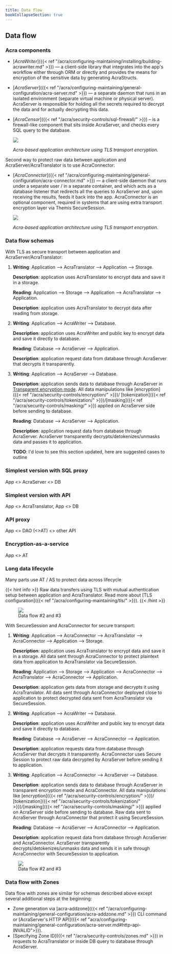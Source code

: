 ```yaml
---
title: Data flow
bookCollapseSection: true
---
```


## Data flow

### Acra components

- [_AcraWriter_]({{< ref "/acra/configuring-maintaining/installing/building-acrawriter.md" >}}) — a client-side library that integrates into the app's workflow either through ORM or directly and provides the means for encryption of the sensitive data by generating AcraStructs.

- [_AcraServer_]({{< ref "/acra/configuring-maintaining/general-configuration/acra-server.md" >}}) — a separate daemon that runs in an isolated environment (separate virtual machine or physical server). AcraServer is responsible for holding all the secrets required to decrypt the data and for actually decrypting this data.

- [_AcraCensor_]({{< ref "/acra/security-controls/sql-firewall/" >}}) – is a firewall-like component that sits inside AcraServer, and checks every SQL query to the database.

  ![](/files/data-flow/acra-archi-tls.png)
  
  _Acra-based application architecture using TLS transport encryption._
  
Second way to protect raw data between application and AcraServer/AcraTranslator is to use AcraConnector:

- [_AcraConnector_]({{< ref "/acra/configuring-maintaining/general-configuration/acra-connector.md" >}}) — a client-side daemon that runs under a separate user / in a separate container, and which acts as a database listener that redirects all the queries to AcraServer and, upon receiving the results, feeds it back into the app. AcraConnector is an optional component, required in systems that are using extra transport encryption layer via Themis SecureSession.

  ![](/files/data-flow/acra-entities.png)    
  
  _Acra-based application architecture using TLS transport encryption._
  
### Data flow schemas

With TLS as secure transport between application and AcraServer/AcraTranslator:
1. **Writing**: Application --> AcraTranslator --> Application --> Storage.

   **Description**: application uses AcraTranslator to encrypt data and save it in a storage. 
  
   **Reading**: Application --> Storage --> Application --> AcraTranslator --> Application.

   **Description**: application uses AcraTranslator to decrypt data after reading from storage.

2. **Writing**: Application --> AcraWriter --> Database.

   **Description**: application uses AcraWriter and public key to encrypt data and save it directly to database.

   **Reading**: Database --> AcraServer --> Application.

   **Description**: application request data from database through AcraServer that decrypts it transparently.
  
3. **Writing**: Application --> AcraServer --> Database.

   **Description**: application sends data to database through AcraServer in [Transparent encryption mode](/acra/configuring-maintaining/general-configuration/acra-server/#transparent-proxy-mode-INVALID).
   All data manipulations like [encryption]({{< ref "/acra/security-controls/encryption/" >}})/
   [tokenization]({{< ref "/acra/security-controls/tokenization/" >}})/[masking]({{< ref "/acra/security-controls/masking/" >}})
   applied on AcraServer side before sending to database. 

   **Reading**: Database --> AcraServer --> Application.

   **Description**: application request data from database through AcraServer. AcraServer transparently
   decrypts/detokenizes/unmasks data and passes it to application.


   **TODO**: I'd love to see this section updated, here are suggested cases to outline

### Simplest version with SQL proxy

App <> AcraServer <> DB

### Simplest version with API 

App <> AcraTranslator, App <> DB

### API proxy 

App <> DAO (<>AT) <> other API

### Encryption-as-a-service

App <> AT

### Long data lifecycle

Many parts use AT / AS to protect data across lifecycle
   
   {{< hint info >}}
   Raw data transfers using TLS with mutual authentication setup between application and AcraTranslator. Read more about
   [TLS configuration]({{< ref "/acra/configuring-maintaining/tls/" >}}).
   {{< /hint >}}

<figure>
  <img src="/files/data-flow/acra-archi-tls-write-flow.png">
  <figcaption>Data flow #2 and #3</figcaption>
</figure>
  
With SecureSession and AcraConnector for secure transport:

1. **Writing**: Application --> AcraConnector --> AcraTranslator --> AcraConnector --> Application --> Storage.

   **Description**: application uses AcraTranslator to encrypt data and save it in a storage. All data sent through
   AcraConnector to protect plaintext data from application to AcraTranslator via SecureSession.

   **Reading**: Application --> Storage --> Application --> AcraConnector --> AcraTranslator --> AcraConnector --> Application.

   **Description**: application gets data from storage and decrypts it using AcraTranslator. All data sent through
   AcraConnector deployed close to application to protect decrypted data sent from AcraTranslator via SecureSession.

2. **Writing**: Application --> AcraWriter --> Database.
   
   **Description**: application uses AcraWriter and public key to encrypt data and save it directly to database.

   **Reading**: Database --> AcraServer --> AcraConnector --> Application.

   **Description**: application requests data from database through AcraServer that decrypts it transparently. 
   AcraConnector uses Secure Session to protect raw data decrypted by AcraServer before sending it to application.

3. **Writing**: Application --> AcraConnector --> AcraServer --> Database.

   **Description**: application sends data to database through AcraServer in transparent encryption mode and AcraConnector.
   All data manipulations like [encryption]({{< ref "/acra/security-controls/encryption/" >}})/
   [tokenization]({{< ref "/acra/security-controls/tokenization/" >}})/[masking]({{< ref "/acra/security-controls/masking/" >}}) 
   applied on AcraServer side before sending to database. Raw data sent to AcraServer through AcraConnector that protect
   it using SecureSession.

   **Reading**: Database --> AcraServer --> AcraConnector --> Application.

   **Description**: application request data from database through AcraServer and AcraConnector. AcraServer transparently
   decrypts/detokenizes/unmasks data and sends it in safe through AcraConnector with SecureSession to application.

<figure>
  <img src="/files/data-flow/acra-entities-with-extra-writer.png">
  <figcaption>Data flow #2 and #3</figcaption>
</figure>


### Data flow with Zones

Data flow with zones are similar for schemas described above except several additional steps at the beginning:
* Zone generation via [acra-addzone]({{< ref "/acra/configuring-maintaining/general-configuration/acra-addzone.md" >}}) CLI command or [AcraServer's HTTP API]({{< ref "acra/configuring-maintaining/general-configuration/acra-server.md#http-api-INVALID">}}).
* [Specifying Zone ID]({{< ref "/acra/security-controls/zones.md" >}}) in requests to AcraTranslator or inside DB query to database through AcraServer. 
